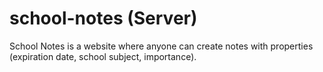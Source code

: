 # school-notes (Server)

School Notes is a website where anyone can create notes with properties (expiration date, school subject, importance).